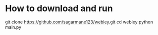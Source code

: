 # How to download and run

git clone https://github.com/sagarmane123/webley.git
cd webley
python main.py
